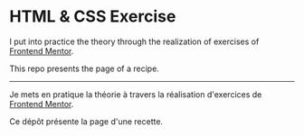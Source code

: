 # HTML & CSS Exercise

I put into practice the theory through the realization of exercises of [Frontend Mentor](https://www.frontendmentor.io).  

This repo presents the page of a recipe.

---

Je mets en pratique la théorie à travers la réalisation d'exercices de [Frontend Mentor](https://www.frontendmentor.io).  

Ce dépôt présente la page d'une recette.